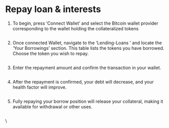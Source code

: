 # Repay loan & interests

1.  To begin, press ‘Connect Wallet’ and select the Bitcoin wallet provider corresponding to the wallet holding the collateralized tokens

    <figure><img src="https://lh7-rt.googleusercontent.com/docsz/AD_4nXc6njEjJ6lDYvX7MCClO8ksRoe843hVzo-QgQdzzgSXNG9hlBEtcz8WkAJRoxsC5WDbiA3CH5LAZNBhQ2aKAkA-pP1iY1oG-WdOq0fJGZlAGCV2aWhVbxcM3TzLWBXyxfNh3OSWDw?key=vjAZfWTXVqj9izG7poAG4XjP" alt=""><figcaption></figcaption></figure>
2.  &#x20;Once connected Wallet, navigate to the ‘Lending-Loans ’ and locate the ‘Your Borrowings’ section.  This table lists the tokens you have borrowed.  Choose the token you wish to repay.

    <figure><img src="https://lh7-rt.googleusercontent.com/docsz/AD_4nXeOyGR8thc3f_6zZAefb2eE9-9X9sckgNSBuJH8ymLhNNFF7qMsDV0JH_eu9U8ys2I5skxDT6FScirFVdilI7mN1bpbtdTviL8pa79pkelpQMasP6wLGQ5SonoE-fZdZaxbMRGewA?key=vjAZfWTXVqj9izG7poAG4XjP" alt=""><figcaption></figcaption></figure>
3.  Enter the repayment amount and confirm the transaction in your wallet.&#x20;

    <figure><img src="https://lh7-rt.googleusercontent.com/docsz/AD_4nXdm-S7I5V-64pzc7iDMl99iMBjZ-yqW_dFMUn7Lm8eWEeRU307UPgT_iXzHj8iY6nvEecgMz1FIEe1aC0Hs_ndoM8wd6yJzGwovu5HYzMi-j5ubVYC7GI_gxy5Xw9XxXErQhLrJ6Q?key=vjAZfWTXVqj9izG7poAG4XjP" alt=""><figcaption></figcaption></figure>
4.  After the repayment is confirmed, your debt will decrease, and your health factor will improve.

    <figure><img src="https://lh7-rt.googleusercontent.com/docsz/AD_4nXdbqb8OYvvaYY1f4UBdjo3KoJSGXUc1oIgXsH-DQGi4YTjDrezwRpXE1s4XAL3A3xxXrZx0U1_l1yvLsOW39w2y0sNs9-h0Up_Zc3yzOXq6APy_fgZr0Ek8EAEE8Bh_UYpqHEDD3A?key=vjAZfWTXVqj9izG7poAG4XjP" alt=""><figcaption></figcaption></figure>
5.  &#x20;Fully repaying your borrow position will release your collateral, making it available for withdrawal or other uses.

    <figure><img src="https://lh7-rt.googleusercontent.com/docsz/AD_4nXeeWL1B7-_RLKo5lhdaY2C2pzezwVGzqWd0o0egBDohWF1LcNpouCMxZvfAOhJx55dEvuWzUgWQ0FVSanrm-FZ_ppDjmnIgEc-0iPkSHzLv5Tf3qpJfNpsrhdjLR9X48qmEzfDthw?key=vjAZfWTXVqj9izG7poAG4XjP" alt=""><figcaption></figcaption></figure>

\
